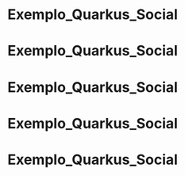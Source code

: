 # Exemplo_Quarkus_Social
# Exemplo_Quarkus_Social
# Exemplo_Quarkus_Social
# Exemplo_Quarkus_Social
# Exemplo_Quarkus_Social
